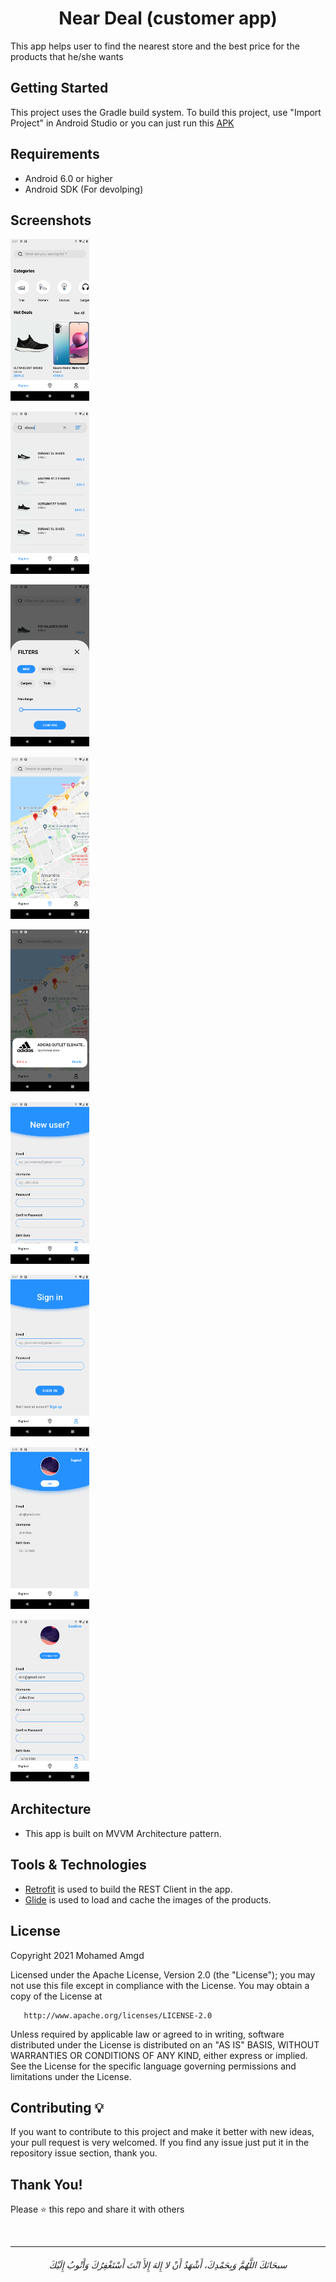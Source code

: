 <h1 align="center"> Near Deal (customer app) </h1>

This app helps user to find the nearest store and the best price for the products that he/she wants

## Getting Started

This project uses the Gradle build system. To build this project,
use "Import Project" in Android Studio or you can just run this [APK](https://github.com/MohamedAmgd/Near-Deal-Customer-App/releases/download/release/Near.Deal.apk)

## Requirements
- Android 6.0 or higher
- Android SDK (For devolping)

## Screenshots

<img src="/screenshots/1 - Explore screen.png" width="25%" height="25%"/><br>

<img src="/screenshots/2 - Search screen 2.png" width="25%" height="25%"/><br>

<img src="/screenshots/3 - Filter screen.png" width="25%" height="25%"/><br>

<img src="/screenshots/4 - Nearby shops screen.png" width="25%" height="25%"/><br>

<img src="/screenshots/5 - Nearby shops screen 2.png" width="25%" height="25%"/><br>

<img src="/screenshots/6 - Sign up screen 1.png" width="25%" height="25%"/><br>

<img src="/screenshots/7 - Sign in screen.png" width="25%" height="25%"/><br>

<img src="/screenshots/8 - User info scree.png" width="25%" height="25%"/><br>

<img src="/screenshots/9 - Edit user info screen.png" width="25%" height="25%"/><br>

## Architecture

- This app is built on MVVM Architecture pattern.

## Tools & Technologies

- [Retrofit](https://github.com/square/retrofit) is used to build the REST Client in the app.
- [Glide](https://github.com/bumptech/glide) is used to load and cache the images of the products.


## License

Copyright 2021 Mohamed Amgd

Licensed under the Apache License, Version 2.0 (the "License");
you may not use this file except in compliance with the License.
You may obtain a copy of the License at

       http://www.apache.org/licenses/LICENSE-2.0

Unless required by applicable law or agreed to in writing, software
distributed under the License is distributed on an "AS IS" BASIS,
WITHOUT WARRANTIES OR CONDITIONS OF ANY KIND, either express or implied.
See the License for the specific language governing permissions and
limitations under the License.


## Contributing 💡
If you want to contribute to this project and make it better with new ideas, your pull request is very welcomed.
If you find any issue just put it in the repository issue section, thank you.


## Thank You!
Please ⭐️ this repo and share it with others


<br>


-----------


<h6 align="center">سبحَانَكَ اللَّهُمَّ وَبِحَمْدِكَ، أَشْهَدُ أَنْ لا إِلهَ إِلأَ انْتَ أَسْتَغْفِرُكَ وَأَتْوبُ إِلَيْكَ</h6>
